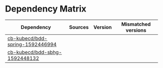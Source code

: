 # Dependency Matrix

Dependency | Sources | Version | Mismatched versions
---------- | ------- | ------- | -------------------
[cb-kubecd/bdd-spring-1592446994](https://github.com/cb-kubecd/bdd-spring-1592446994.git) |  | []() | 
[cb-kubecd/bdd-sbhg-1592448132](https://github.com/cb-kubecd/bdd-sbhg-1592448132.git) |  | []() | 
